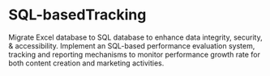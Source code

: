 # SQL-basedTracking
Migrate Excel database to SQL database to enhance data integrity, security, &amp; accessibility. Implement an SQL-based performance evaluation system, tracking and reporting mechanisms to monitor performance  growth rate for both content creation and marketing activities.
